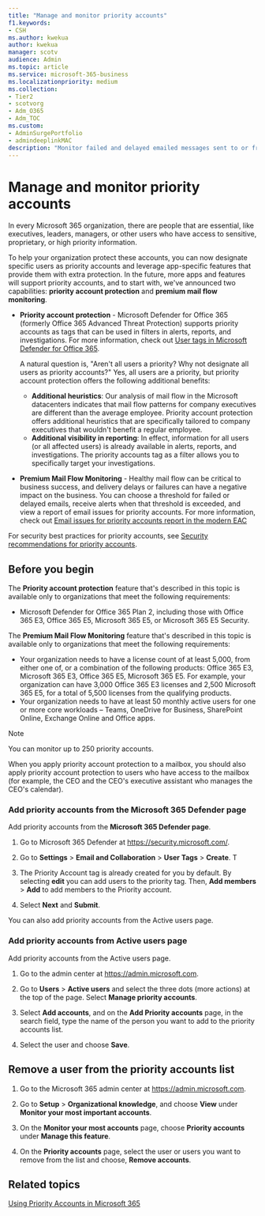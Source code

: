 ```yaml
---
title: "Manage and monitor priority accounts"
f1.keywords:
- CSH
ms.author: kwekua
author: kwekua
manager: scotv
audience: Admin
ms.topic: article
ms.service: microsoft-365-business
ms.localizationpriority: medium
ms.collection:
- Tier2
- scotvorg
- Adm_O365
- Adm_TOC
ms.custom: 
- AdminSurgePortfolio
- admindeeplinkMAC
description: "Monitor failed and delayed emailed messages sent to or from accounts who have high business impact."
---
```


# Manage and monitor priority accounts

In every Microsoft 365 organization, there are people that are essential, like executives, leaders, managers, or other users who have access to sensitive, proprietary, or high priority information.

To help your organization protect these accounts, you can now designate specific users as priority accounts and leverage app-specific features that provide them with extra protection. In the future, more apps and features will support priority accounts, and to start with, we've announced two capabilities: **priority account protection** and **premium mail flow monitoring**.

- **Priority account protection** - Microsoft Defender for Office 365 (formerly Office 365 Advanced Threat Protection) supports priority accounts as tags that can be used in filters in alerts, reports, and investigations. For more information, check out [User tags in Microsoft Defender for Office 365](../../security/office-365-security/user-tags-about.md).

  A natural question is, "Aren't all users a priority? Why not designate all users as priority accounts?" Yes, all users are a priority, but priority account protection offers the following additional benefits:

  - **Additional heuristics**: Our analysis of mail flow in the Microsoft datacenters indicates that mail flow patterns for company executives are different than the average employee. Priority account protection offers additional heuristics that are specifically tailored to company executives that wouldn't benefit a regular employee.
  - **Additional visibility in reporting**: In effect, information for all users (or all affected users) is already available in alerts, reports, and investigations. The priority accounts tag as a filter allows you to specifically target your investigations.

- **Premium Mail Flow Monitoring** - Healthy mail flow can be critical to business success, and delivery delays or failures can have a negative impact on the business. You can choose a threshold for failed or delayed emails, receive alerts when that threshold is exceeded, and view a report of email issues for priority accounts. For more information, check out [Email issues for priority accounts report in the modern EAC](/exchange/monitoring/mail-flow-reports/mfr-email-issues-for-priority-accounts-report)

For security best practices for priority accounts, see [Security recommendations for priority accounts](../../security/office-365-security/priority-accounts-security-recommendations.md).

## Before you begin

The **Priority account protection** feature that's described in this topic is available only to organizations that meet the following requirements:

- Microsoft Defender for Office 365 Plan 2, including those with Office 365 E3, Office 365 E5, Microsoft 365 E5, or Microsoft 365 E5 Security.

The **Premium Mail Flow Monitoring** feature that's described in this topic is available only to organizations that meet the following requirements:

- Your organization needs to have a license count of at least 5,000, from either one of, or a combination of the following products: Office 365 E3, Microsoft 365 E3, Office 365 E5, Microsoft 365 E5. For example, your organization can have 3,000 Office 365 E3 licenses and 2,500 Microsoft 365 E5, for a total of 5,500 licenses from the qualifying products.
- Your organization needs to have at least 50 monthly active users for one or more core workloads – Teams, OneDrive for Business, SharePoint Online, Exchange Online and Office apps.

> [!NOTE]
> You can monitor up to 250 priority accounts.

When you apply priority account protection to a mailbox, you should also apply priority account protection to users who have access to the mailbox (for example, the CEO and the CEO's executive assistant who manages the CEO's calendar).

### Add priority accounts from the Microsoft 365 Defender page

Add priority accounts from the **Microsoft 365 Defender page**.

1. Go to  Microsoft 365 Defender at <a href="https://security.microsoft.com/" target="_blank">https://security.microsoft.com/</a>.

2. Go to **Settings** > **Email and Collaboration** > **User Tags** > **Create**. T

3. The Priority Account tag is already created for you by default. By selecting **edit** you can add users to the priority tag. Then, **Add members** > **Add** to add members to the Priority account.

5. Select **Next** and  **Submit**.

You can also add priority accounts from the Active users page.

### Add priority accounts from Active users page

Add priority accounts from the Active users page.

1. Go to the admin center at <a href="https://go.microsoft.com/fwlink/p/?linkid=2024339" target="_blank">https://admin.microsoft.com</a>.

2. Go to **Users** > **Active users** and select the three dots (more actions) at the top of the page. Select **Manage priority accounts**.

3. Select **Add accounts**, and on the **Add Priority accounts** page, in the search field, type the name of the person you want to add to the priority accounts list.

4. Select the user and choose **Save**.

## Remove a user from the priority accounts list

1. Go to the Microsoft 365 admin center at <a href="https://go.microsoft.com/fwlink/p/?linkid=2024339" target="_blank">https://admin.microsoft.com</a>.

2. Go to **Setup** > **Organizational knowledge**, and choose **View** under **Monitor your most important accounts**.

3. On the **Monitor your most accounts** page, choose **Priority accounts** under **Manage this feature**.

4. On the **Priority accounts** page, select the user or users you want to remove from the list and choose, **Remove accounts**.

## Related topics

[Using Priority Accounts in Microsoft 365](https://techcommunity.microsoft.com/t5/microsoft-365-blog/using-priority-accounts-in-microsoft-365/ba-p/1873314)
